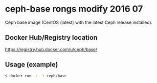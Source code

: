 # ceph-base   rongs modify 2016 07

Ceph base image (CentOS (latest) with the latest Ceph release installed).

## Docker Hub/Registry location

https://registry.hub.docker.com/u/ceph/base/

## Usage (example)

```bash
$ docker run -i -t ceph/base
```

 
